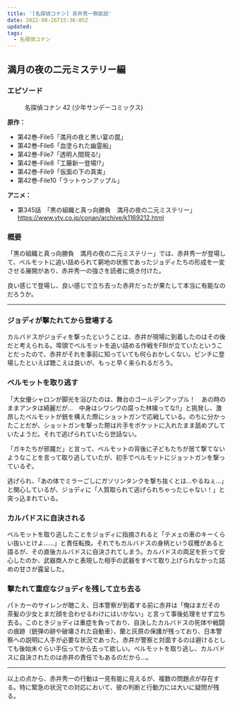 ```yaml
---
title: '[名探偵コナン] 赤井秀一無能説'
date: 2022-08-26T15:36:05Z
updated:
tags:
  - 名探偵コナン
---
```


## 満月の夜の二元ミステリー編

### エピソード

<figure>
  <a href="https://www.amazon.co.jp/dp/B009JZHX2U/chafuso-22/ref=nosim/"><img src="https://m.media-amazon.com/images/P/B009JZHX2U.01._SCLZZZZZZZ_SX300_.jpg" alt=""></a>
  <figcaption>名探偵コナン 42 (少年サンデーコミックス)</figcaption>
</figure>

**原作：**

<!-- textlint-disable -->

- 第42巻-File5「満月の夜と黒い宴の罠」
- 第42巻-File6「血塗られた幽霊船」
- 第42巻-File7「透明人間現る!」
- 第42巻-File8「工藤新一登場!?」
- 第42巻-File9「仮面の下の真実」
- 第42巻-File10「ラットゥンアップル」
<!-- textlint-enable -->

**アニメ：**

<!-- textlint-disable -->

- 第345話　「黒の組織と真っ向勝負　満月の夜の二元ミステリー」
https://www.ytv.co.jp/conan/archive/k1169212.html
<!-- textlint-enable -->

### 概要

「黒の組織と真っ向勝負　満月の夜の二元ミステリー」では、赤井秀一が登場して、ベルモットに追い詰められて窮地の状態であったジョディたちの形成を一変させる展開があり、赤井秀一の強さを読者に焼き付けた。

良い感じで登場し、良い感じで立ち去った赤井だったが果たして本当に有能なのだろうか。

---

### ジョディが撃たれてから登場する

カルバドスがジョディを撃ったということは、赤井が現場に到着したのはその後だと考えられる。埠頭でベルモットを追い詰める作戦をFBIが立ていたということだったので、赤井がそれを事前に知っていても何らおかしくない。ピンチに登場したといえば聴こえは良いが、もっと早く来られるだろう。

### ベルモットを取り逃す

<!-- textlint-disable -->「大女優シャロンが脚光を浴びたのは、舞台のゴールデンアップル！　あの時のままアンタは綺麗だが…　中身はシワシワの腐った林檎ってな!!」<!-- textlint-enable -->と挑発し、激昂したベルモットが銃を構えた際にショットガンで応戦している。のちに分かったことだが、ショットガンを撃った際は片手をポケットに入れたまま舐めプしていたようだ。それで逃げられていたら世話ない。

「ガキたちが邪魔だ」と言って、ベルモットの背後に子どもたちが居て撃てないようなことを言って取り逃していたが、初手でベルモットにジョットガンを撃っているぞ。

逃げられ、「あの体でミラーごしにガソリンタンクを撃ち抜くとは…やるねぇ…」と関心しているが、ジョディに「人質取られて逃げられちゃったじゃない！」と突っ込まれている。

### カルバドスに自決される

ベルモットを取り逃したことをジョディに指摘されると<!-- textlint-disable -->「テメェの車のキーくらい抜いとけよ……」<!-- textlint-enable -->と責任転換。それでもカルバドスの身柄という収穫があると語るが、その直後カルバドスに自決されてしまう。カルバドスの両足を折って安心したのか、武器商人かと表現した相手の武器をすべて取り上げられなかった詰めの甘さが露呈した。

### 撃たれて重症なジョディを残して立ち去る

パトカーのサイレンが聴こえ、日本警察が到着する前に赤井は「俺はまだその茶髪の少女とまだ顔を合わせるわけにはいかない」と言って事後処理をせず立ち去る。このときジョディは重症を負っており、自決したカルバドスの死体や戦闘の痕跡（銃弾の跡や破壊された自動車）、蘭と灰原の保護が残っており、日本警察への説明に人手が必要な状況であった。赤井が警察と対面するのは避けるとしても後始末ぐらい手伝ってから去って欲しい。ベルモットを取り逃し、カルバドスに自決されたのは赤井の責任でもあるのだから…。

---

以上の点から、赤井秀一の行動は一見有能に見えるが、複数の問題点が存在する。特に緊急の状況での対応において、彼の判断と行動力には大いに疑問が残る。
